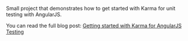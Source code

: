 Small project that demonstrates how to get started with Karma for unit testing with AngularJS.

You can read the full blog post: [Getting started with Karma for AngularJS Testing](http://www.bradoncode.com/blog/2015/05/19/karma-angularjs-testing/)